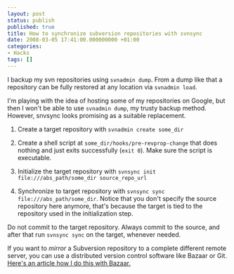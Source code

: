 ```yaml
---
layout: post
status: publish
published: true
title: How to synchronize subversion repositories with svnsync
date: 2008-03-05 17:41:00.000000000 +01:00
categories:
- Hacks
tags: []
---
```

I backup my svn repositories using `svnadmin dump`. From a dump like that a repository can be fully restored at any location via `svnadmin load`.

I'm playing with the idea of hosting some of my repositories on Google, but then I won't be able to use `svnadmin dump`, my trusty backup method. However, snvsync looks promising as a suitable replacement.

1. Create a target repository with `svnadmin create some_dir`

2. Create a shell script at `some_dir/hooks/pre-revprop-change` that does nothing and just exits successfully (`exit 0`). Make sure the script is executable.

3. Initialize the target repository with `svnsync init file:///abs_path/some_dir source_repo_url`

4. Synchronize to target repository with `svnsync sync file:///abs_path/some_dir`. Notice that you don't specify the source repository here anymore, that's because the target is tied to the repository used in the initialization step.

Do not commit to the target repository. Always commit to the source, and after that run `svnsync sync` on the target, whenever needed.

If you want to *mirror* a Subversion repository to a complete different remote server, you can use a distributed version control software like Bazaar or Git. <a href="http://titan2x.wordpress.com/2011/03/10/mirroring-a-subversion-repository-using-bazaar/">Here's an article how I do this with Bazaar.</a>
